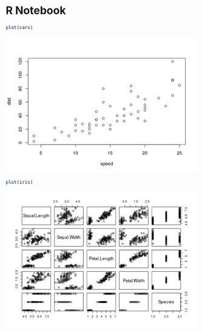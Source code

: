 R Notebook
================

``` r
plot(cars)
```

![](Iris-and-cars_files/figure-gfm/unnamed-chunk-1-1.png)<!-- -->

``` r
plot(iris)
```

![](Iris-and-cars_files/figure-gfm/unnamed-chunk-2-1.png)<!-- -->
